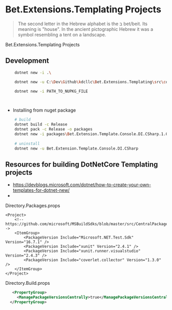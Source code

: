 # Bet.Extensions.Templating Projects

> The second letter in the Hebrew alphabet is the ב bet/beit. Its meaning is "house". In the ancient pictographic Hebrew it was a symbol resembling a tent on a landscape.

Bet.Extensions.Templating Projects


## Development

```bash
    dotnet new -i .\

    dotnet new -u C:\Dev\Github\kdcllc\Bet.Extensions.Templating\src\console.di\src

    dotnet new -i PATH_TO_NUPKG_FILE

    

```

- Installing from nuget package
```bash
    # build 
    dotnet build -c Release
    dotnet pack -c Release -o packages
    dotnet new -i packages\Bet.Extension.Template.Console.DI.CSharp.1.0.0-preview1.nupkg --debug:reinit
    
    # uninstall    
    dotnet new -u Bet.Extension.Template.Console.DI.CSharp
```
## Resources for building DotNetCore Templating projects

- https://devblogs.microsoft.com/dotnet/how-to-create-your-own-templates-for-dotnet-new/
- 
Directory.Packages.props

```xaml
<Project>
    <!-- https://github.com/microsoft/MSBuildSdks/blob/master/src/CentralPackageVersions/README.md-->
    <ItemGroup>
        <PackageVersion Include="Microsoft.NET.Test.Sdk" Version="16.7.1" />
        <PackageVersion Include="xunit" Version="2.4.1" />
        <PackageVersion Include="xunit.runner.visualstudio" Version="2.4.3" />
        <PackageVersion Include="coverlet.collector" Version="1.3.0" />
    </ItemGroup>
</Project>
```

Directory.Build.props

```xml
   <PropertyGroup>
     <ManagePackageVersionsCentrally>true</ManagePackageVersionsCentrally>
  </PropertyGroup>
```
